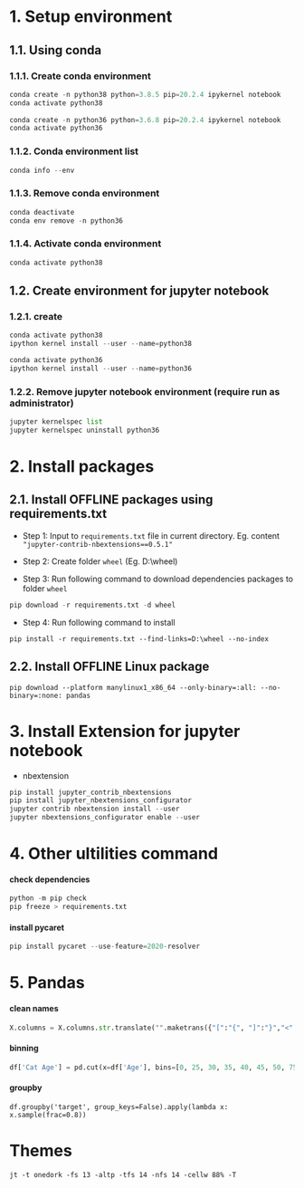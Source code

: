 # 1. Setup environment
## 1.1. Using **conda**

### 1.1.1. Create conda environment

```python
conda create -n python38 python=3.8.5 pip=20.2.4 ipykernel notebook
conda activate python38
 
conda create -n python36 python=3.6.8 pip=20.2.4 ipykernel notebook
conda activate python36
```

### 1.1.2. Conda environment list
```python
conda info --env
```

### 1.1.3. Remove conda environment

```python
conda deactivate
conda env remove -n python36
```

### 1.1.4. Activate conda environment

```python
conda activate python38
```


## 1.2. Create environment for jupyter notebook

### 1.2.1. create

```python
conda activate python38
ipython kernel install --user --name=python38

conda activate python36
ipython kernel install --user --name=python36
```
 

### 1.2.2. Remove jupyter notebook environment (require run as administrator)

```python
jupyter kernelspec list
jupyter kernelspec uninstall python36 
```

# 2. Install packages

## 2.1. Install OFFLINE packages using requirements.txt 

- Step 1: Input to `requirements.txt` file in current directory.  Eg. content `"jupyter-contrib-nbextensions==0.5.1"`

- Step 2: Create folder `wheel` (Eg. D:\wheel)

- Step 3: Run following command to download dependencies packages to folder `wheel`

```python
pip download -r requirements.txt -d wheel
```

- Step 4: Run following command to install


```
pip install -r requirements.txt --find-links=D:\wheel --no-index
```

## 2.2. Install OFFLINE Linux package

```
pip download --platform manylinux1_x86_64 --only-binary=:all: --no-binary=:none: pandas
```


# 3. Install Extension for jupyter notebook

- nbextension

```python
pip install jupyter_contrib_nbextensions
pip install jupyter_nbextensions_configurator
jupyter contrib nbextension install --user
jupyter nbextensions_configurator enable --user
```

# 4. Other ultilities command

#### check dependencies

```python
python -m pip check 
pip freeze > requirements.txt
```

#### install pycaret
```python
pip install pycaret --use-feature=2020-resolver
```



# 5. Pandas

#### clean names

```python
X.columns = X.columns.str.translate("".maketrans({"[":"{", "]":"}","<":"^"}))
```

#### binning
```python
df['Cat Age'] = pd.cut(x=df['Age'], bins=[0, 25, 30, 35, 40, 45, 50, 75])
```

#### groupby

```
df.groupby('target', group_keys=False).apply(lambda x: x.sample(frac=0.8))  
```


# Themes

```
jt -t onedork -fs 13 -altp -tfs 14 -nfs 14 -cellw 88% -T
```

 





